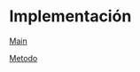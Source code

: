 <h1>Implementación</h1>

<a href="Regla_Falsa/src/Paquete01/Main.java">Main</a>

<a href="Regla_Falsa/src/Paquete01/Metodo.java">Metodo</a>
